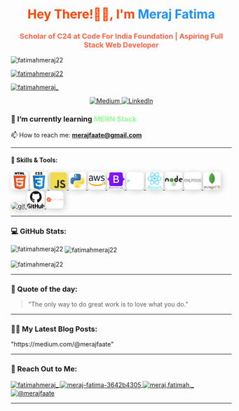 <h1 align="center" style="color:#ff4500">Hey There!👋🏻, I'm <span style="color:#1e90ff">Meraj Fatima</span></h1>
<h3 align="center" style="color:#ff6347">Scholar of C24 at Code For India Foundation | Aspiring Full Stack Web Developer</h3>

<!-- Profile views counter -->
<p align="left"> 
    <img src="https://komarev.com/ghpvc/?username=fatimahmeraj22&label=Profile%20views&color=8a2be2&style=flat" alt="fatimahmeraj22" /> 
</p>

<!-- GitHub profile trophy -->
<p align="left"> 
    <a href="https://github.com/ryo-ma/github-profile-trophy">
        <img src="https://github-profile-trophy.vercel.app/?username=fatimahmeraj22&theme=gruvbox&no-frame=true&column=4" alt="fatimahmeraj22" />
    </a> 
</p>

<!-- Social Media Badge -->
<p align="left"> 
    <a href="https://twitter.com/fatimahmeraj_" target="blank">
        <img src="https://img.shields.io/twitter/follow/fatimahmeraj_?logo=twitter&style=for-the-badge&color=1da1f2" alt="fatimahmeraj_" />
    </a> 
</p>

<p align="center">
  <a href="https://medium.com/@merajfaate">
    <img alt="Medium" src="https://img.shields.io/badge/Medium-@merajfaate-8a2be2?style=for-the-badge&logo=medium&logoColor=white"/>
  </a>
  <a href="https://www.linkedin.com/in/meraj-fatima-3642b4305" target="_blank">
    <img alt="LinkedIn" src="https://img.shields.io/badge/LinkedIn-@Meraj_Fatima-0077b5?style=for-the-badge&logo=linkedin&logoColor=white"/>
  </a>
</p>

### 🌱 I’m currently learning <span style="color:#98fb98">**MERN Stack**</span>  
📫 How to reach me: <span style="color:#ff4500">**merajfaate@gmail.com**</span>

---
#### 🚀 Skills & Tools:
<p align="left">
  <a href="https://www.w3.org/html/" target="_blank" rel="noreferrer">
    <img src="https://raw.githubusercontent.com/devicons/devicon/master/icons/html5/html5-original-wordmark.svg" alt="html5" width="40" height="40" style="border-radius: 8px; box-shadow: 3px 3px 15px rgba(0, 0, 0, 0.2);" />
  </a>
  <a href="https://www.w3.org/Style/CSS/" target="_blank" rel="noreferrer">
    <img src="https://raw.githubusercontent.com/devicons/devicon/master/icons/css3/css3-original-wordmark.svg" alt="css3" width="40" height="40" style="border-radius: 8px; box-shadow: 3px 3px 15px rgba(0, 0, 0, 0.2);" />
  </a>
  <a href="https://www.javascript.com" target="_blank" rel="noreferrer">
    <img src="https://raw.githubusercontent.com/devicons/devicon/master/icons/javascript/javascript-original.svg" alt="javascript" width="40" height="40" style="border-radius: 8px; box-shadow: 3px 3px 15px rgba(0, 0, 0, 0.2);" />
  </a>
  <a href="https://www.python.org" target="_blank" rel="noreferrer">
    <img src="https://raw.githubusercontent.com/devicons/devicon/master/icons/python/python-original.svg" alt="python" width="40" height="40" style="border-radius: 8px; box-shadow: 3px 3px 15px rgba(0, 0, 0, 0.2);" />
  </a>
  <a href="https://aws.amazon.com" target="_blank" rel="noreferrer">
    <img src="https://raw.githubusercontent.com/devicons/devicon/master/icons/amazonwebservices/amazonwebservices-original-wordmark.svg" alt="aws" width="40" height="40" style="border-radius: 8px; box-shadow: 3px 3px 15px rgba(0, 0, 0, 0.2);" />
  </a>
  <a href="https://getbootstrap.com" target="_blank" rel="noreferrer">
    <img src="https://raw.githubusercontent.com/devicons/devicon/master/icons/bootstrap/bootstrap-original-wordmark.svg" alt="bootstrap" width="40" height="40" style="border-radius: 8px; box-shadow: 3px 3px 15px rgba(0, 0, 0, 0.2);" />
  </a>
  <a href="https://tailwindcss.com/" target="_blank" rel="noreferrer">
    <img src="https://raw.githubusercontent.com/devicons/devicon/master/icons/tailwindcss/tailwindcss-original-wordmark.svg" alt="tailwindcss" width="40" height="40" style="border-radius: 8px; box-shadow: 3px 3px 15px rgba(0, 0, 0, 0.2);" />
  </a>
  <a href="https://reactjs.org" target="_blank" rel="noreferrer">
    <img src="https://raw.githubusercontent.com/devicons/devicon/master/icons/react/react-original-wordmark.svg" alt="react" width="40" height="40" style="border-radius: 8px; box-shadow: 3px 3px 15px rgba(0, 0, 0, 0.2);" />
  </a>
  <a href="https://nodejs.org" target="_blank" rel="noreferrer">
    <img src="https://raw.githubusercontent.com/devicons/devicon/master/icons/nodejs/nodejs-original-wordmark.svg" alt="nodejs" width="40" height="40" style="border-radius: 8px; box-shadow: 3px 3px 15px rgba(0, 0, 0, 0.2);" />
  </a>
  <a href="https://expressjs.com" target="_blank" rel="noreferrer">
    <img src="https://raw.githubusercontent.com/devicons/devicon/master/icons/express/express-original-wordmark.svg" alt="express" width="40" height="40" style="border-radius: 8px; box-shadow: 3px 3px 15px rgba(0, 0, 0, 0.2);" />
  </a>
  <a href="https://www.mongodb.com" target="_blank" rel="noreferrer">
    <img src="https://raw.githubusercontent.com/devicons/devicon/master/icons/mongodb/mongodb-original-wordmark.svg" alt="mongodb" width="40" height="40" style="border-radius: 8px; box-shadow: 3px 3px 15px rgba(0, 0, 0, 0.2);" />
  </a>
  <a href="https://git-scm.com" target="_blank" rel="noreferrer">
    <img src="https://www.vectorlogo.zone/logos/git-scm/git-scm-icon.svg" alt="git" width="40" height="40" style="border-radius: 8px; box-shadow: 3px 3px 15px rgba(0, 0, 0, 0.2);" />
  </a>
  <a href="https://github.com" target="_blank" rel="noreferrer">
    <img src="https://raw.githubusercontent.com/devicons/devicon/master/icons/github/github-original-wordmark.svg" alt="github" width="40" height="40" style="border-radius: 8px; box-shadow: 3px 3px 15px rgba(0, 0, 0, 0.2);" />
  </a>
  <a href="https://www.postman.com" target="_blank" rel="noreferrer">
    <img src="https://raw.githubusercontent.com/devicons/devicon/master/icons/postman/postman-original-wordmark.svg" alt="postman" width="40" height="40" style="border-radius: 8px; box-shadow: 3px 3px 15px rgba(0, 0, 0, 0.2);" />
  </a>
</p>



---

### 💻 GitHub Stats:
<!-- Stats for most languages -->
<p><img align="left" src="https://github-readme-stats.vercel.app/api/top-langs?username=fatimahmeraj22&show_icons=true&locale=en&layout=compact&hide=css&theme=tokyonight" alt="fatimahmeraj22" /></p>

<!-- Stats for user -->
<p>&nbsp;<img align="center" src="https://github-readme-stats.vercel.app/api?username=fatimahmeraj22&show_icons=true&locale=en&theme=tokyonight" alt="fatimahmeraj22" /></p>

<!-- Streak stats -->
<p><img align="center" src="https://github-readme-streak-stats.herokuapp.com/?user=fatimahmeraj22&theme=tokyonight" alt="fatimahmeraj22" /></p>

---

### 💬 Quote of the day:
> "The only way to do great work is to love what you do."

---

### 👩‍💻 My Latest Blog Posts:
<!-- BLOG-POST-LIST:START -->"https://medium.com/@merajfaate"
<!-- BLOG-POST-LIST:END -->

---

### 📢 Reach Out to Me:
<p align="left">
  <a href="https://twitter.com/fatimahmeraj_" target="blank">
    <img align="center" src="https://raw.githubusercontent.com/rahuldkjain/github-profile-readme-generator/master/src/images/icons/Social/twitter.svg" alt="fatimahmeraj_" height="30" width="40" />
  </a>
  <a href="https://linkedin.com/in/meraj-fatima-3642b4305" target="blank">
    <img align="center" src="https://raw.githubusercontent.com/rahuldkjain/github-profile-readme-generator/master/src/images/icons/Social/linked-in-alt.svg" alt="meraj-fatima-3642b4305" height="30" width="40" />
  </a>
  <a href="https://instagram.com/meraj.fatimah._" target="blank">
    <img align="center" src="https://raw.githubusercontent.com/rahuldkjain/github-profile-readme-generator/master/src/images/icons/Social/instagram.svg" alt="meraj.fatimah._" height="30" width="40" />
  </a>
  <a href="https://medium.com/@merajfaate" target="blank">
    <img align="center" src="https://raw.githubusercontent.com/rahuldkjain/github-profile-readme-generator/master/src/images/icons/Social/medium.svg" alt="@merajfaate" height="30" width="40" />
  </a>
</p>

---

